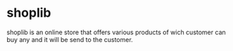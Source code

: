 # shoplib
shoplib is an online store that offers various products of wich customer can buy any and it will be send to the customer.
